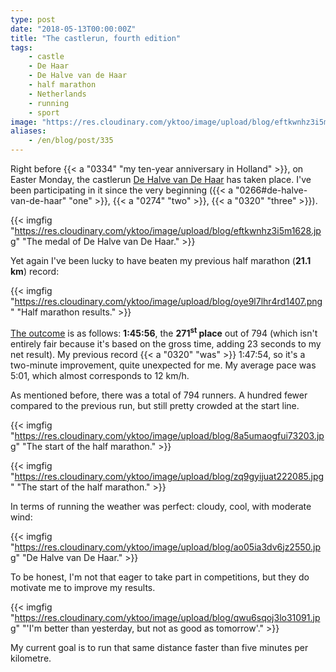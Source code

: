 ```yaml
---
type: post
date: "2018-05-13T00:00:00Z"
title: "The castlerun, fourth edition"
tags:
    - castle
    - De Haar
    - De Halve van de Haar
    - half marathon
    - Netherlands
    - running
    - sport
image: "https://res.cloudinary.com/yktoo/image/upload/blog/eftkwnhz3i5m1628.jpg"
aliases:
    - /en/blog/post/335
---
```


Right before {{< a "0334" "my ten-year anniversary in Holland" >}}, on Easter Monday, the castlerun [De Halve van De Haar](http://www.dehalvevandehaar.nl/) has taken place. I've been participating in it since the very beginning ({{< a "0266#de-halve-van-de-haar" "one" >}}, {{< a "0274" "two" >}}, {{< a "0320" "three" >}}).

<!--more-->

{{< imgfig "https://res.cloudinary.com/yktoo/image/upload/blog/eftkwnhz3i5m1628.jpg" "The medal of De Halve van De Haar." >}}

Yet again I've been lucky to have beaten my previous half marathon (**21.1 km**) record:

{{< imgfig "https://res.cloudinary.com/yktoo/image/upload/blog/oye9l7lhr4rd1407.png" "Half marathon results." >}}

[The outcome](https://evenementen.uitslagen.nl/2018/dehalvevandehaar/details.php?s=21071) is as follows: **1:45:56**, the **271<sup>st</sup> place** out of 794 (which isn't entirely fair because it's based on the gross time, adding 23 seconds to my net result). My previous record {{< a "0320" "was" >}} 1:47:54, so it's a two-minute improvement, quite unexpected for me. My average pace was 5:01, which almost corresponds to 12 km/h.

As mentioned before, there was a total of 794 runners. A hundred fewer compared to the previous run, but still pretty crowded at the start line.

{{< imgfig "https://res.cloudinary.com/yktoo/image/upload/blog/8a5umaogfui73203.jpg" "The start of the half marathon." >}}

{{< imgfig "https://res.cloudinary.com/yktoo/image/upload/blog/zq9gyijuat222085.jpg" "The start of the half marathon." >}}

In terms of running the weather was perfect: cloudy, cool, with moderate wind:

{{< imgfig "https://res.cloudinary.com/yktoo/image/upload/blog/ao05ia3dv6jz2550.jpg" "De Halve van De Haar." >}}

To be honest, I'm not that eager to take part in competitions, but they do motivate me to improve my results.

{{< imgfig "https://res.cloudinary.com/yktoo/image/upload/blog/qwu6sqoj3lo31091.jpg" "'I'm better than yesterday, but not as good as tomorrow'." >}}

My current goal is to run that same distance faster than five minutes per kilometre.
